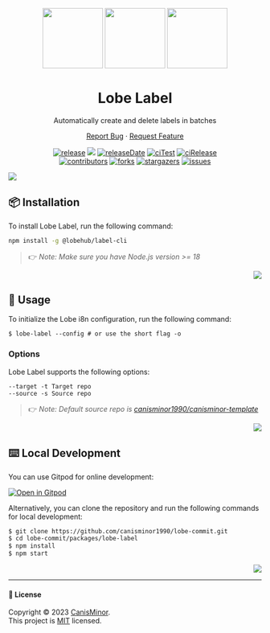 <a name="readme-top"></a>

<div align="center">

<img height="120" src="https://registry.npmmirror.com/@lobehub/assets-logo/1.0.0/files/assets/logo-3d.webp">
<img height="120" src="https://gw.alipayobjects.com/zos/kitchen/qJ3l3EPsdW/split.svg">
<img height="120" src="https://registry.npmmirror.com/@lobehub/assets-emoji/1.3.0/files/assets/label.webp">

<h1 align="center">Lobe Label</h1>

Automatically create and delete labels in batches

[Report Bug][issues-url] · [Request Feature][issues-url]

<!-- SHIELD GROUP -->

[![release][release-shield]][release-url]
![][release-download-shield]
[![releaseDate][release-date-shield]][release-date-url]
[![ciTest][ci-test-shield]][ci-test-url]
[![ciRelease][ci-release-shield]][ci-release-url]<br/>
[![contributors][contributors-shield]][contributors-url]
[![forks][forks-shield]][forks-url]
[![stargazers][stargazers-shield]][stargazers-url]
[![issues][issues-shield]][issues-url]

</div>

![](https://raw.githubusercontent.com/andreasbm/readme/master/assets/lines/rainbow.png)

## 📦 Installation

To install Lobe Label, run the following command:

```bash
npm install -g @lobehub/label-cli
```

> 👉 _Note: Make sure you have Node.js version >= 18_

<div align="right">

[![][back-to-top]](#readme-top)

</div>

## 🤯 Usage

To initialize the Lobe i8n configuration, run the following command:

```shell
$ lobe-label --config # or use the short flag -o
```

### Options

Lobe Label supports the following options:

```shell
--target -t Target repo
--source -s Source repo
```

> 👉 _Note: Default source repo is [canisminor1990/canisminor-template](https://github.com/canisminor1990/canisminor-template)_

<div align="right">

[![][back-to-top]](#readme-top)

</div>

## ⌨️ Local Development

You can use Gitpod for online development:

[![Open in Gitpod](https://gitpod.io/button/open-in-gitpod.svg)][gitpod-url]

Alternatively, you can clone the repository and run the following commands for local development:

```bash
$ git clone https://github.com/canisminor1990/lobe-commit.git
$ cd lobe-commit/packages/lobe-label
$ npm install
$ npm start
```

<div align="right">

[![][back-to-top]](#readme-top)

</div>

---

#### 📝 License

Copyright © 2023 [CanisMinor][profile-url]. <br /> This project is [MIT](./LICENSE) licensed.

<!-- LINK GROUP -->

[back-to-top]: https://img.shields.io/badge/-BACK_TO_TOP-151515?style=flat-square
[ci-release-shield]: https://github.com/lobehub/lobe-commit/actions/workflows/release.yml/badge.svg
[ci-release-url]: https://github.com/lobehub/lobe-commit/actions/workflows/release.yml
[ci-test-shield]: https://github.com/canisminor1990/lobe-commit/workflows/Test%20CI/badge.svg
[ci-test-url]: https://github.com/canisminor1990/lobe-commit/actions/workflows/test.yml
[contributors-shield]: https://img.shields.io/github/contributors/canisminor1990/lobe-commit.svg?style=flat
[contributors-url]: https://github.com/canisminor1990/lobe-commit/graphs/contributors
[forks-shield]: https://img.shields.io/github/forks/canisminor1990/lobe-commit.svg?style=flat
[forks-url]: https://github.com/canisminor1990/lobe-commit/network/members
[gitpod-url]: https://gitpod.io/#https://github.com/canisminor1990/lobe-commit
[issues-shield]: https://img.shields.io/github/issues/canisminor1990/lobe-commit.svg?style=flat
[issues-url]: https://github.com/canisminor1990/lobe-commit/issues/new/choose
[profile-url]: https://github.com/canisminor1990
[release-date-shield]: https://img.shields.io/github/release-date/canisminor1990/lobe-commit?style=flat
[release-date-url]: https://github.com/canisminor1990/lobe-commit/releases
[release-download-shield]: https://img.shields.io/npm/dt/@lobehub/i18n-cli
[release-shield]: https://img.shields.io/npm/v/@lobehub/label-cli?label=%F0%9F%A4%AF%20NPM
[release-url]: https://www.npmjs.com/package/@lobehub/label-cli
[stargazers-shield]: https://img.shields.io/github/stars/canisminor1990/lobe-commit.svg?style=flat
[stargazers-url]: https://github.com/canisminor1990/lobe-commit/stargazers
